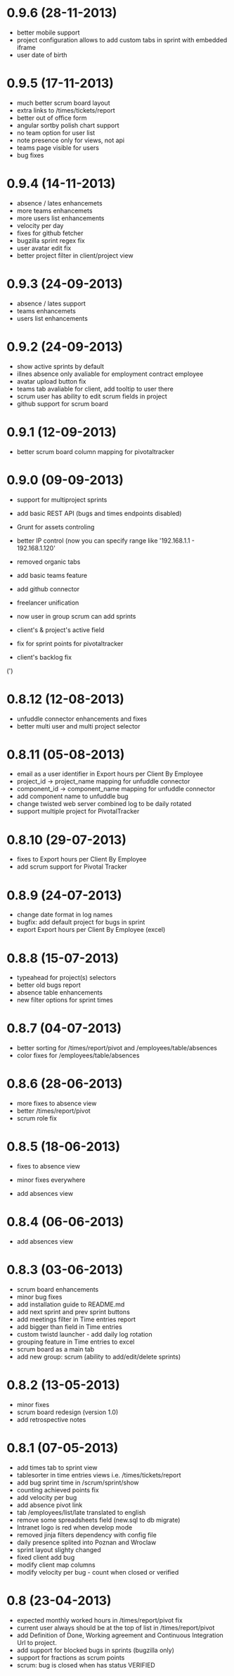 0.9.6 (28-11-2013)
===========
- better mobile support
- project configuration allows to add custom tabs in sprint with embedded iframe
- user date of birth

0.9.5 (17-11-2013)
===============
- much better scrum board layout 
- extra links to /times/tickets/report
- better out of office form
- angular sortby polish chart support
- no team option for user list
- note presence only for views, not api 
- teams page visible for users
- bug fixes

0.9.4 (14-11-2013)
===============
- absence / lates enhancemets
- more teams enhancemets
- more users list enhancements
- velocity per day
- fixes for github fetcher
- bugzilla sprint regex fix
- user avatar edit fix
- better project filter in client/project view

0.9.3 (24-09-2013)
===============
- absence / lates support 
- teams enhancemets
- users list enhancements

0.9.2 (24-09-2013)
===============
- show active sprints by default
- illnes absence only avaliable for employment contract employee
- avatar upload button fix
- teams tab avaliable for client, add tooltip to user there
- scrum user has ability to edit scrum fields in project
- github support for scrum board

0.9.1 (12-09-2013)
===============
- better scrum board column mapping for pivotaltracker

0.9.0 (09-09-2013)
===============
- support for multiproject sprints
- add basic REST API (bugs and times endpoints disabled)
- Grunt for assets controling
- better IP control (now you can specify range like '192.168.1.1 - 192.168.1.120'
- removed organic tabs
- add basic teams feature 
- add github connector
- freelancer unification
- now user in group scrum can add sprints
- client's & project's active field 

- fix for sprint points for pivotaltracker
- client's backlog fix

(')

0.8.12 (12-08-2013)
===============
- unfuddle connector enhancements and fixes
- better multi user and multi project selector

0.8.11 (05-08-2013)
===============

- email as a user identifier in Export hours per Client By Employee
- project_id -> project_name mapping for unfuddle connector
- component_id -> component_name mapping for unfuddle connector
- add component name to unfuddle bug
- change twisted web server combined log to be daily rotated
- support multiple project for PivotalTracker

0.8.10 (29-07-2013)
===============

- fixes to Export hours per Client By Employee
- add scrum support for Pivotal Tracker

0.8.9 (24-07-2013)
===============

- change date format in log names
- bugfix: add default project for bugs in sprint
- export Export hours per Client By Employee (excel)

0.8.8 (15-07-2013)
===============

- typeahead for project(s) selectors
- better old bugs report
- absence table enhancements
- new filter options for sprint times

0.8.7 (04-07-2013)
===============

- better sorting for /times/report/pivot and /employees/table/absences
- color fixes for /employees/table/absences

0.8.6 (28-06-2013)
===============

- more fixes to absence view
- better /times/report/pivot
- scrum role fix

0.8.5 (18-06-2013)
===============

- fixes to absence view
- minor fixes everywhere

- add absences view

0.8.4 (06-06-2013)
===============

- add absences view


0.8.3 (03-06-2013)
===============

- scrum board enhancements
- minor bug fixes
- add installation guide to README.md
- add next sprint and prev sprint buttons
- add meetings filter in Time entries report
- add bigger than field in Time entries
- custom twistd launcher - add daily log rotation
- grouping feature in Time entries to excel
- scrum board as a main tab
- add new group: scrum (ability to add/edit/delete sprints)

0.8.2 (13-05-2013)
===============

- minor fixes
- scrum board redesign (version 1.0)
- add retrospective notes

0.8.1 (07-05-2013)
===============

- add times tab to sprint view
- tablesorter in time entries views i.e. /times/tickets/report
- add bug sprint time in /scrum/sprint/show
- counting achieved points fix
- add velocity per bug
- add absence pivot link
- tab /employees/list/late translated to english
- remove some spreadsheets field (new.sql to db migrate)
- Intranet logo is red when develop mode
- removed jinja filters dependency with config file
- daily presence splited into Poznan and Wroclaw
- sprint layout slighty changed
- fixed client add bug
- modify client map columns
- modify velocity per bug - count when closed or verified

0.8 (23-04-2013)
===============

- expected monthly worked hours in /times/report/pivot fix
- current user always should be at the top of list in /times/report/pivot
- add Definition of Done, Working agreement and Continuous Integration Url to project.
- add support for blocked bugs in sprints (bugzilla only)
- support for fractions as scrum points
- scrum: bug is closed when has status VERIFIED
